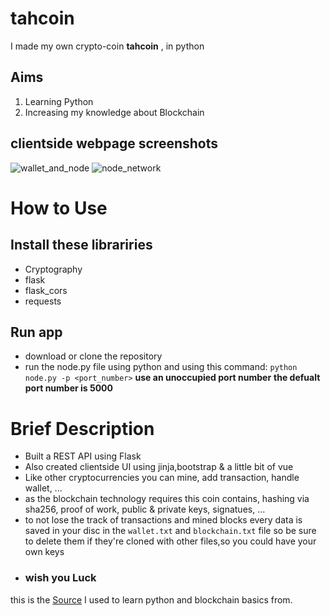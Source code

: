 # tahcoin
I made my own crypto-coin **tahcoin** , in python 

## Aims ##
1. Learning Python
2. Increasing my knowledge about Blockchain

## clientside webpage screenshots ##
![wallet_and_node](https://user-images.githubusercontent.com/78591315/152568946-1d947125-c457-4715-90cd-130050652dc4.png)
![node_network](https://user-images.githubusercontent.com/78591315/152568988-0156ad2e-b8fc-41f5-b6a0-db19113193fc.png)

# How to Use #
## Install these librariries ##
- Cryptography
- flask
- flask_cors
- requests
## Run app ##
- download or clone the repository
- run the node.py file using python and using this command:
    `python node.py -p <port_number>`
 **use an unoccupied  port number**
 **the defualt port number is 5000**
 
# Brief Description #
- Built a REST API using Flask
- Also created clientside UI using jinja,bootstrap & a little bit of vue
- Like other cryptocurrencies you can mine, add transaction, handle wallet, ...
- as the blockchain technology requires this coin contains, hashing via sha256, proof of work, public & private keys, signatues, ...
- to not lose the track of transactions and mined blocks every data is saved in your disc in the `wallet.txt` and `blockchain.txt` file so be sure to delete them if they're cloned with other files,so you could have your own keys 
- ### wish you Luck ### 



this is the [Source](https://www.udemy.com/course/learn-python-by-building-a-blockchain-cryptocurrency/ "source") I used to learn python and blockchain basics from.
